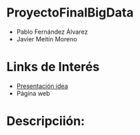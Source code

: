 # ProyectoFinalBigData
* Pablo Fernández Álvarez
* Javier Meitín Moreno

# Links de Interés
* [Presentación idea](https://docs.google.com/presentation/d/1Cyrf4gibaFM47mVAJzBG6HN32uutDxz_1npGN45Pm9Y/edit?usp=sharing)
* Página web

# Descripciión:
